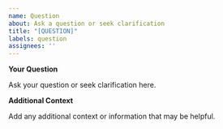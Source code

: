 ```yaml
---
name: Question
about: Ask a question or seek clarification
title: "[QUESTION]"
labels: question
assignees: ''
---
```


**Your Question**

Ask your question or seek clarification here.

**Additional Context**

Add any additional context or information that may be helpful.
